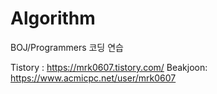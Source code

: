 # Algorithm
BOJ/Programmers
코딩 연습

Tistory : https://mrk0607.tistory.com/
Beakjoon: https://www.acmicpc.net/user/mrk0607
